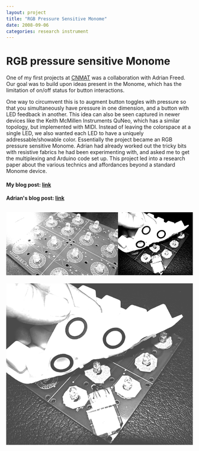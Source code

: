 ```yaml
---
layout: project
title: "RGB Pressure Sensitive Monome"
date: 2008-09-06
categories: research instrument
---
```


# RGB pressure sensitive Monome 


One of my first projects at [CNMAT](cnmat.berkeley.edu) was a collaboration with Adrian Freed.  Our goal was to build upon ideas present in the Monome, which has the limitation of on/off status for button interactions.

One way to circumvent this is to augment button toggles with pressure so that you simultaneously have pressure in one dimension, and a button with LED feedback in another.  This idea can also be seen captured in newer devices like the Keith McMillen Instruments QuNeo, which has a similar topology, but implemented with MIDI.  Instead of leaving the colorspace at a single LED, we also wanted each LED to have a uniquely addressable/showable color.  Essentially the project became an RGB pressure sensitive Monome.  Adrian had already worked out the tricky bits with resistive fabrics he had been experimenting with, and asked me to get the multiplexing and Arduino code set up.  This project led into a research paper about the various technics and affordances beyond a standard Monome device.

#### My blog post:  [link](http://cnmat.berkeley.edu/content/rgb-pressure-sensitive-monome)

#### Adrian's blog post:  [link](http://cnmat.berkeley.edu/content/rgb-pressure-sensitive-monome-0)

![PCB from early Sparkfun site - button array](/assets/rgb-pads02.png)
---
![peel](/assets/rgb-pads01.png)
